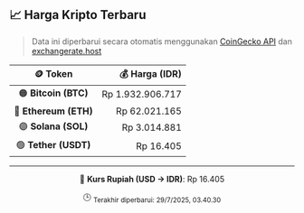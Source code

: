 

<!-- HARGA_KRIPTO -->
## 📈 Harga Kripto Terbaru

> Data ini diperbarui secara otomatis menggunakan [CoinGecko API](https://www.coingecko.com/) dan [exchangerate.host](https://exchangerate.host/)

<div align="center">

| 🪙 Token | 💰 Harga (IDR) |
|:------:|---------------:|
| 🟠 **Bitcoin (BTC)**   | Rp 1.932.906.717 |
| 🔵 **Ethereum (ETH)**  | Rp 62.021.165 |
| 🟣 **Solana (SOL)**    | Rp 3.014.881 |
| 🟢 **Tether (USDT)**   | Rp 16.405 |

---

💱 **Kurs Rupiah (USD → IDR)**: Rp 16.405

🕒 <sub>Terakhir diperbarui: 29/7/2025, 03.40.30</sub>

</div>
<!-- /HARGA_KRIPTO -->